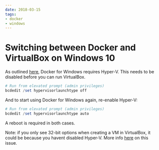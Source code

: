 ```yaml
---
date: 2018-03-15
tags:
- docker
- windows
---
```


# Switching between Docker and VirtualBox on Windows 10

As outlined [here](https://stackoverflow.com/a/40261418/2448495), Docker for Windows requires Hyper-V. This needs to be disabled before you can run VirtualBox.

<!-- more -->

```powershell
# Run from elevated prompt (admin privileges)
bcdedit /set hypervisorlaunchtype off
```

And to start using Docker for Windows again, re-enable Hyper-V:

```powershell
# Run from elevated prompt (admin privileges)
bcdedit /set hypervisorlaunchtype auto
```

A reboot is required in both cases.

Note: if you only see 32-bit options when creating a VM in VirtualBox, it could be because you havent disabled Hyper-V. More info [here](https://superuser.com/a/866963/268885) on this issue.